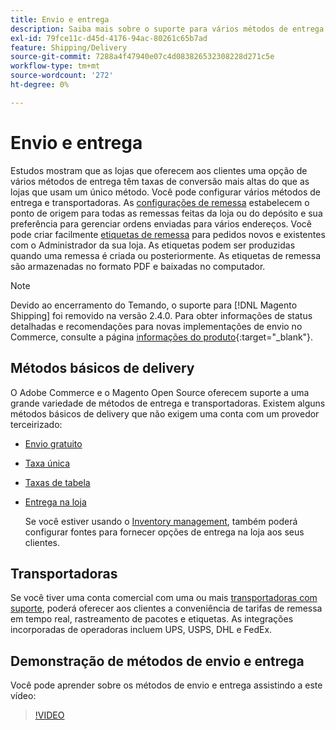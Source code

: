 ```yaml
---
title: Envio e entrega
description: Saiba mais sobre o suporte para vários métodos de entrega e transportadoras que você pode oferecer aos seus clientes.
exl-id: 79fce11c-d45d-4176-94ac-80261c65b7ad
feature: Shipping/Delivery
source-git-commit: 7288a4f47940e07c4d083826532308228d271c5e
workflow-type: tm+mt
source-wordcount: '272'
ht-degree: 0%

---
```


# Envio e entrega

Estudos mostram que as lojas que oferecem aos clientes uma opção de vários métodos de entrega têm taxas de conversão mais altas do que as lojas que usam um único método. Você pode configurar vários métodos de entrega e transportadoras. As [configurações de remessa](shipping-settings.md) estabelecem o ponto de origem para todas as remessas feitas da loja ou do depósito e sua preferência para gerenciar ordens enviadas para vários endereços. Você pode criar facilmente [etiquetas de remessa](shipping-labels.md) para pedidos novos e existentes com o Administrador da sua loja. As etiquetas podem ser produzidas quando uma remessa é criada ou posteriormente. As etiquetas de remessa são armazenadas no formato PDF e baixadas no computador.

>[!NOTE]
>
>Devido ao encerramento do Temando, o suporte para [!DNL Magento Shipping] foi removido na versão 2.4.0. Para obter informações de status detalhadas e recomendações para novas implementações de envio no Commerce, consulte a página [informações do produto](https://business.adobe.com/products/magento/shipping.html){:target="_blank"}.

## Métodos básicos de delivery

O Adobe Commerce e o Magento Open Source oferecem suporte a uma grande variedade de métodos de entrega e transportadoras. Existem alguns métodos básicos de delivery que não exigem uma conta com um provedor terceirizado:

* [Envio gratuito](shipping-free.md)

* [Taxa única](shipping-flat-rate.md)

* [Taxas de tabela](shipping-table-rate.md)

* [Entrega na loja](shipping-in-store-delivery.md)

  Se você estiver usando o [Inventory management](../inventory-management/introduction.md), também poderá configurar fontes para fornecer opções de entrega na loja aos seus clientes.

## Transportadoras

Se você tiver uma conta comercial com uma ou mais [transportadoras com suporte](carriers.md), poderá oferecer aos clientes a conveniência de tarifas de remessa em tempo real, rastreamento de pacotes e etiquetas. As integrações incorporadas de operadoras incluem UPS, USPS, DHL e FedEx.

## Demonstração de métodos de envio e entrega

Você pode aprender sobre os métodos de envio e entrega assistindo a este vídeo:

>[!VIDEO](https://video.tv.adobe.com/v/343658/?quality=12&learn=on)
